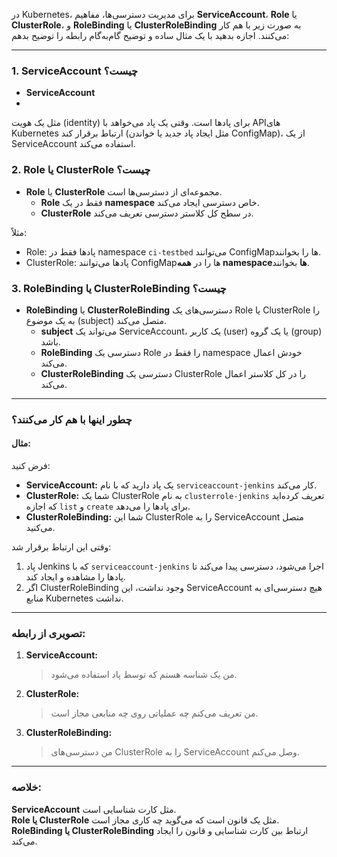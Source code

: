 در Kubernetes، برای مدیریت دسترسی‌ها، مفاهیم **ServiceAccount**، **Role** یا **ClusterRole**، و **RoleBinding** یا **ClusterRoleBinding** به صورت زیر با هم کار می‌کنند. اجازه بدهید با یک مثال ساده و توضیح گام‌به‌گام رابطه را توضیح بدهم:

---

### 1. **ServiceAccount چیست؟**
- **ServiceAccount**
-
مثل یک هویت (identity) برای پادها است. 
وقتی یک پاد می‌خواهد با APIهای Kubernetes ارتباط برقرار کند (مثل ایجاد پاد جدید یا خواندن ConfigMap)، از یک ServiceAccount استفاده می‌کند.

### 2. **Role یا ClusterRole چیست؟**
- **Role** یا **ClusterRole** مجموعه‌ای از دسترسی‌ها است. 
  - **Role** فقط در یک **namespace** خاص دسترسی ایجاد می‌کند.
  - **ClusterRole** در سطح کل کلاستر دسترسی تعریف می‌کند.

مثلاً:
- Role: پادها فقط در namespace `ci-testbed` می‌توانند ConfigMapها را بخوانند.
- ClusterRole: پادها می‌توانند ConfigMapها را در **همه namespaceها** بخوانند.

### 3. **RoleBinding یا ClusterRoleBinding چیست؟**
- **RoleBinding** یا **ClusterRoleBinding** دسترسی‌های یک Role یا ClusterRole را به یک موضوع (subject) متصل می‌کند.
  - **subject** می‌تواند یک ServiceAccount، یک کاربر (user) یا یک گروه (group) باشد.
  - **RoleBinding** دسترسی یک Role را فقط در namespace خودش اعمال می‌کند.
  - **ClusterRoleBinding** دسترسی یک ClusterRole را در کل کلاستر اعمال می‌کند.

---

### چطور اینها با هم کار می‌کنند؟

#### مثال:

فرض کنید:
- **ServiceAccount:** یک پاد دارید که با نام `serviceaccount-jenkins` کار می‌کند.
- **ClusterRole:** شما یک ClusterRole به نام `clusterrole-jenkins` تعریف کرده‌اید که اجازه `list` و `create` برای پادها را می‌دهد.
- **ClusterRoleBinding:** شما این ClusterRole را به ServiceAccount متصل می‌کنید.

وقتی این ارتباط برقرار شد:
1. پاد Jenkins که با `serviceaccount-jenkins` اجرا می‌شود، دسترسی پیدا می‌کند تا پادها را مشاهده و ایجاد کند.
2. اگر ClusterRoleBinding وجود نداشت، این ServiceAccount هیچ دسترسی‌ای به منابع Kubernetes نداشت.

---

### تصویری از رابطه:

1. **ServiceAccount:**
   > من یک شناسه هستم که توسط پاد استفاده می‌شود.
2. **ClusterRole:**
   > من تعریف می‌کنم چه عملیاتی روی چه منابعی مجاز است.
3. **ClusterRoleBinding:**
   > من دسترسی‌های ClusterRole را به ServiceAccount وصل می‌کنم.

---

### خلاصه:
**ServiceAccount** مثل کارت شناسایی است.  
**Role یا ClusterRole** مثل یک قانون است که می‌گوید چه کاری مجاز است.  
**RoleBinding یا ClusterRoleBinding** ارتباط بین کارت شناسایی و قانون را ایجاد می‌کند.
